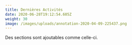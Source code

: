 ```yaml
---
title: Dernières Activités
date: 2020-06-28T19:12:54.605Z
weight: 30
image: /images/uploads/annotation-2020-04-09-225437.png
---
```


Des sections sont ajoutables comme celle-ci.
